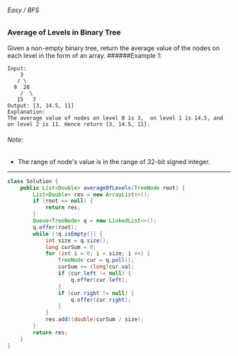 ###### Easy / BFS

### Average of Levels in Binary Tree

Given a non-empty binary tree, return the average value of the nodes on each level in the form of an array.
######Example 1:
```
Input:
    3
   / \
  9  20
    /  \
   15   7
Output: [3, 14.5, 11]
Explanation:
The average value of nodes on level 0 is 3,  on level 1 is 14.5, and on level 2 is 11. Hence return [3, 14.5, 11].
```
###### Note:
- The range of node's value is in the range of 32-bit signed integer.

***

```java
class Solution {
    public List<Double> averageOfLevels(TreeNode root) {
        List<Double> res = new ArrayList<>();
        if (root == null) {
            return res;
        }
        Queue<TreeNode> q = new LinkedList<>();
        q.offer(root);
        while (!q.isEmpty()) {
            int size = q.size();
            long curSum = 0;
            for (int i = 0; i < size; i ++) {
                TreeNode cur = q.poll();
                curSum += (long)cur.val;
                if (cur.left != null) {
                    q.offer(cur.left);
                }
                if (cur.right != null) {
                    q.offer(cur.right);
                }
            }
            res.add((double)curSum / size);
        }
        return res;
    }
}
```
